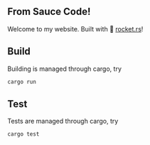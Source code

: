 ## From Sauce Code!

Welcome to my website. Built with 🚀 [rocket.rs](https://rocket.rs/)!


## Build

Building is managed through cargo, try

```sh
cargo run
```

## Test

Tests are managed through cargo, try

```sh
cargo test
```
